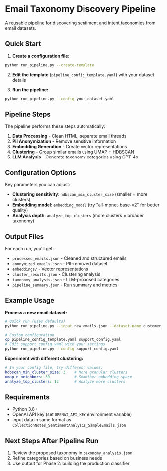 # Email Taxonomy Discovery Pipeline

A reusable pipeline for discovering sentiment and intent taxonomies from email datasets.

## Quick Start

1. **Create a configuration file:**
```bash
python run_pipeline.py --create-template
```

2. **Edit the template** (`pipeline_config_template.yaml`) with your dataset details

3. **Run the pipeline:**
```bash
python run_pipeline.py --config your_dataset.yaml
```

## Pipeline Steps

The pipeline performs these steps automatically:

1. **Data Processing** - Clean HTML, separate email threads
2. **PII Anonymization** - Remove sensitive information
3. **Embedding Generation** - Create vector representations
4. **Clustering** - Group similar emails using UMAP + HDBSCAN
5. **LLM Analysis** - Generate taxonomy categories using GPT-4o

## Configuration Options

Key parameters you can adjust:

- **Clustering sensitivity**: `hdbscan_min_cluster_size` (smaller = more clusters)
- **Embedding model**: `embedding_model` (try "all-mpnet-base-v2" for better quality)
- **Analysis depth**: `analyze_top_clusters` (more clusters = broader taxonomy)

## Output Files

For each run, you'll get:

- `processed_emails.json` - Cleaned and structured emails
- `anonymized_emails.json` - PII-removed dataset
- `embeddings/` - Vector representations
- `cluster_results.json` - Clustering analysis
- `taxonomy_analysis.json` - LLM-proposed categories
- `pipeline_summary.json` - Run summary and metrics

## Example Usage

**Process a new email dataset:**
```bash
# Quick run (uses defaults)
python run_pipeline.py --input new_emails.json --dataset-name customer_support

# Custom configuration
cp pipeline_config_template.yaml support_config.yaml
# Edit support_config.yaml with your settings
python run_pipeline.py --config support_config.yaml
```

**Experiment with different clustering:**
```yaml
# In your config file, try different values:
hdbscan_min_cluster_size: 3    # More granular clusters
umap_n_neighbors: 30           # Smoother embedding space
analyze_top_clusters: 12       # Analyze more clusters
```

## Requirements

- Python 3.8+
- OpenAI API key (set `OPENAI_API_KEY` environment variable)
- Input data in same format as `CollectionNotes_SentimentAnalysis_SampleEmails.json`

## Next Steps After Pipeline Run

1. Review the proposed taxonomy in `taxonomy_analysis.json`
2. Refine categories based on business needs
3. Use output for Phase 2: building the production classifier